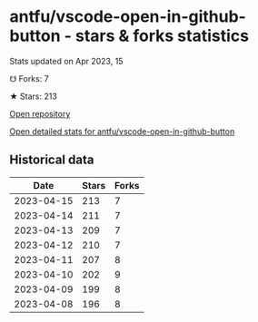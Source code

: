# antfu/vscode-open-in-github-button - stars & forks statistics

Stats updated on Apr 2023, 15

☋ Forks: 7

★ Stars: 213

[Open repository](https://github.com/antfu/vscode-open-in-github-button)

[Open detailed stats for antfu/vscode-open-in-github-button](https://reviewgithub.com/rep/antfu/vscode-open-in-github-button)

## Historical data
| Date | Stars | Forks |
|------|-------|-------|
| 2023-04-15 | 213 | 7 | 
| 2023-04-14 | 211 | 7 | 
| 2023-04-13 | 209 | 7 | 
| 2023-04-12 | 210 | 7 | 
| 2023-04-11 | 207 | 8 | 
| 2023-04-10 | 202 | 9 | 
| 2023-04-09 | 199 | 8 | 
| 2023-04-08 | 196 | 8 | 

